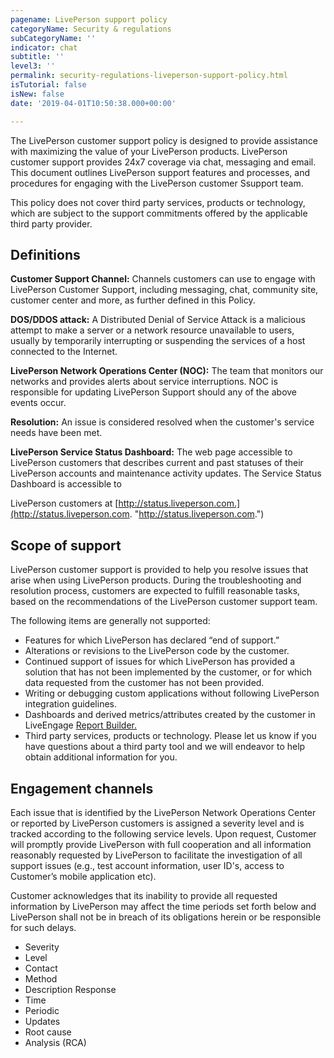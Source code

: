 ```yaml
---
pagename: LivePerson support policy
categoryName: Security & regulations
subCategoryName: ''
indicator: chat
subtitle: ''
level3: ''
permalink: security-regulations-liveperson-support-policy.html
isTutorial: false
isNew: false
date: '2019-04-01T10:50:38.000+00:00'

---
```

The LivePerson customer support policy is designed to provide assistance with maximizing the value of your LivePerson products. LivePerson customer support provides 24x7 coverage via chat, messaging and email. This document outlines LivePerson support features and processes, and procedures for engaging with the LivePerson customer Ssupport team.

This policy does not cover third party services, products or technology, which are subject to the support commitments offered by the applicable third party provider.

## Definitions

**Customer Support Channel:** Channels customers can use to engage with LivePerson Customer Support, including messaging, chat, community site, customer center and more, as further defined in this Policy.

**DOS/DDOS attack:** A Distributed Denial of Service Attack is a malicious attempt to make a server or a network resource unavailable to users, usually by temporarily interrupting or suspending the services of a host connected to the Internet.

**LivePerson Network Operations Center (NOC):** The team that monitors our networks and provides alerts about service interruptions. NOC is responsible for updating LivePerson Support should any of the above events occur.

**Resolution:** An issue is considered resolved when the customer's service needs have been met.

**LivePerson Service Status Dashboard:** The web page accessible to LivePerson customers that describes current and past statuses of their LivePerson accounts and maintenance activity updates. The Service Status Dashboard is accessible to

LivePerson customers at [http://status.liveperson.com.](http://status.liveperson.com. "http://status.liveperson.com.")

## Scope of support

LivePerson customer support is provided to help you resolve issues that arise when using LivePerson products. During the troubleshooting and resolution process, customers are expected to fulfill reasonable tasks, based on the recommendations of the LivePerson customer support team.

The following items are generally not supported:

* Features for which LivePerson has declared “end of support.”
* Alterations or revisions to the LivePerson code by the customer.
* Continued support of issues for which LivePerson has provided a solution that has not been implemented by the customer, or for which data requested from the customer has not been provided.
* Writing or debugging custom applications without following LivePerson integration guidelines.
* Dashboards and derived metrics/attributes created by the customer in LiveEngage [Report Builder.](data-reporting-report-builder-report-builder-overview.html)
* Third party services, products or technology. Please let us know if you have questions about a third party tool and we will endeavor to help obtain additional information for you.

## Engagement channels

Each issue that is identified by the LivePerson Network Operations Center or reported by LivePerson customers is assigned a severity level and is tracked according to the following service levels. Upon request, Customer will promptly provide LivePerson with full cooperation and all information reasonably requested by LivePerson to facilitate the investigation of all support issues (e.g., test account information, user ID's, access to Customer’s mobile application etc).

Customer acknowledges that its inability to provide all requested information by LivePerson may affect the time periods set forth below and LivePerson shall not be in breach of its obligations herein or be responsible for such delays.

* Severity
* Level
* Contact
* Method
* Description Response
* Time
* Periodic
* Updates
* Root cause
* Analysis (RCA)
